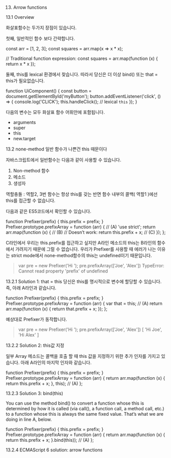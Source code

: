 13. Arrow functions

13.1 Overview

화살표함수는 두가지 장점이 있습니다.

첫째, 일반적인 함수 보다 간략합니다.

const arr = [1, 2, 3];
const squares = arr.map(x => x * x);

// Traditional function expression:
const squares = arr.map(function (x) { return x * x });


둘째,  this를 lexical 환경에서 찾습니다. 따라서 당신은 더 이상 bind() 또는 that = this가 필요없습니다.

function UiComponent() {
    const button = document.getElementById('myButton');
    button.addEventListener('click', () => {
        console.log('CLICK');
        this.handleClick(); // lexical `this`
    });
}

다음의 변수는 모두 화살표 함수 어휘안에 포함됩니다.

* arguments
* super
* this
* new.target


13.2 none-method 일반 함수가 나쁜건 this 때문이다

자바스크립트에서 일반함수는 다음과 같이 사용할 수 있습니다.

1. Non-method 함수
2. 메소드
3. 생성자


역할충돌 : 역할2, 3번 함수는 항상 this를 갖는 반면 함수 내부의 콜백( 역할1 )에선  this를 접근할 수 없습니다.

다음과 같은 ES5코드에서 확인할 수 있습니다.

function Prefixer(prefix) {
    this.prefix = prefix;
}
Prefixer.prototype.prefixArray = function (arr) { // (A)
    'use strict';
    return arr.map(function (x) { // (B)
        // Doesn’t work:
        return this.prefix + x; // (C)
    });
};


C라인에서 우리는 this.prefix를 접근하고 싶지만 A라인 메소드의 this는 B라인의 함수에서 가려지기 때문에 그럴 수 없습니다.
우리가 Prefixer를 사용할 때 에러가 나는 이유는 strict mode에서 none-method함수의 this는 undefined이기 때문입니다.

> var pre = new Prefixer('Hi ');
> pre.prefixArray(['Joe', 'Alex'])
TypeError: Cannot read property 'prefix' of undefined


13.2.1 Solution 1: that = this
당신은 this를 명시적으로 변수에 할당할 수 있습니다. 즉, 아래  A라인과 같습니다. 

function Prefixer(prefix) {
    this.prefix = prefix;
}
Prefixer.prototype.prefixArray = function (arr) {
    var that = this; // (A)
    return arr.map(function (x) {
        return that.prefix + x;
    });
};

예상대로  Prefixer가 동작합니다.

> var pre = new Prefixer('Hi ');
> pre.prefixArray(['Joe', 'Alex'])
[ 'Hi Joe', 'Hi Alex' ]


13.2.2 Solution 2: this값 지정

일부 Array 메소드는 콜백을 호출 할 때 this 값을 지정하기 위한 추가 인자를 가지고 있습니다.
아래 A라인의 마지막 인자와 같습니다.

function Prefixer(prefix) {
    this.prefix = prefix;
}
Prefixer.prototype.prefixArray = function (arr) {
    return arr.map(function (x) {
        return this.prefix + x;
    }, this); // (A)
};


13.2.3 Solution 3: bind(this)

You can use the method bind() to convert a function whose this is determined by how it is called (via call(), a function call, a method call, etc.) to a function whose this is always the same fixed value. That’s what we are doing in line A, below.

function Prefixer(prefix) {
    this.prefix = prefix;
}
Prefixer.prototype.prefixArray = function (arr) {
    return arr.map(function (x) {
        return this.prefix + x;
    }.bind(this)); // (A)
};


13.2.4 ECMAScript 6 solution: arrow functions



